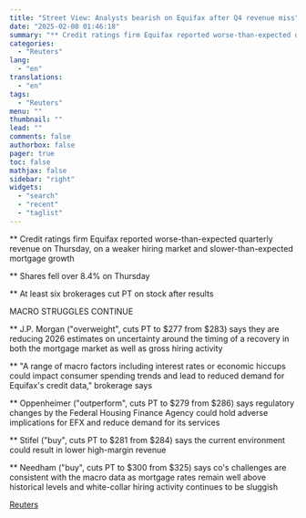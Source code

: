 ```yaml
---
title: "Street View: Analysts bearish on Equifax after Q4 revenue miss"
date: "2025-02-08 01:46:18"
summary: "** Credit ratings firm Equifax reported worse-than-expected quarterly revenue on Thursday, on a weaker hiring market and slower-than-expected mortgage growth** Shares fell over 8.4% on Thursday** At least six brokerages cut PT on stock after resultsMACRO STRUGGLES CONTINUE** J.P. Morgan (\"overweight\", cuts PT to $277 from $283) says they are..."
categories:
  - "Reuters"
lang:
  - "en"
translations:
  - "en"
tags:
  - "Reuters"
menu: ""
thumbnail: ""
lead: ""
comments: false
authorbox: false
pager: true
toc: false
mathjax: false
sidebar: "right"
widgets:
  - "search"
  - "recent"
  - "taglist"
---
```


\*\* Credit ratings firm Equifax reported worse-than-expected quarterly revenue on Thursday, on a weaker hiring market and slower-than-expected mortgage growth

\*\* Shares fell over 8.4% on Thursday

\*\* At least six brokerages cut PT on stock after results

MACRO STRUGGLES CONTINUE

\*\* J.P. Morgan ("overweight", cuts PT to $277 from $283) says they are reducing 2026 estimates on uncertainty around the timing of a recovery in both the mortgage market as well as gross hiring activity

\*\* "A range of macro factors including interest rates or economic hiccups could impact consumer spending trends and lead to reduced demand for Equifax's credit data," brokerage says

\*\* Oppenheimer ("outperform", cuts PT to $279 from $286) says regulatory changes by the Federal Housing Finance Agency could hold adverse implications for EFX and reduce demand for its services

\*\* Stifel ("buy", cuts PT to $281 from $284) says the current environment could result in lower high-margin revenue

\*\* Needham ("buy", cuts PT to $300 from $325) says co's challenges are consistent with the macro data as mortgage rates remain well above historical levels and white-collar hiring activity continues to be sluggish

[Reuters](https://www.tradingview.com/news/reuters.com,2025:newsml_L4N3OY1MT:0-street-view-analysts-bearish-on-equifax-after-q4-revenue-miss/)
